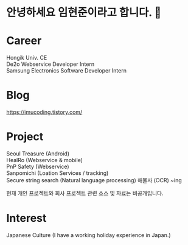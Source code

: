 # 안녕하세요 임현준이라고 합니다. 👋


# Career
Hongik Univ. CE   
De2o Webservice Developer Intern     
Samsung Electronics Software Developer Intern     

# Blog 
https://imucoding.tistory.com/      

# Project
Seoul Treasure (Android)     
HealRo (Webservice & mobile)     
PnP Safety (Webservice)  
Sanpomichi (Loation Services / tracking)                                                                                                                                       
Secure string search (Natural language processing)
해물사 (OCR) ~ing

현재 개인 프로젝트와 회사 프로젝트 관련 소스 및 자료는 비공개입니다.     
   
   
# Interest
Japanese Culture (I have a working holiday experience in Japan.)


